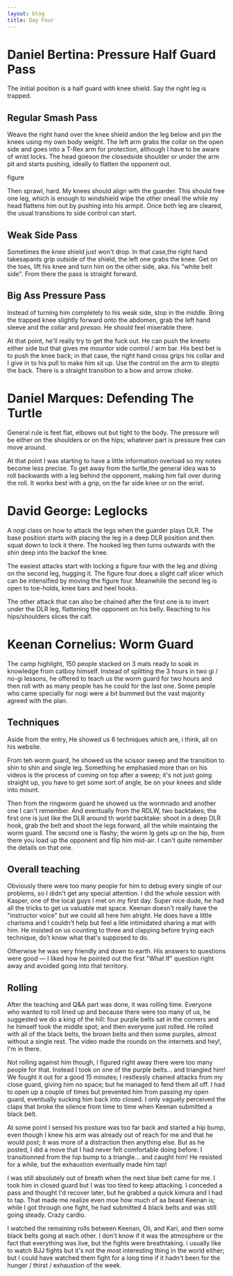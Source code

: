 ```yaml
---
layout: blog
title: Day Four
---
```

# Daniel Bertina: Pressure Half Guard Pass

The initial position is a half guard with knee shield. Say the right leg is trapped.

## Regular Smash Pass

Weave the right hand over the knee shield andon the leg below and pin the knees using my own body weight. The left arm grabs the collar on the open side and goes into a T-Rex arm for protection, although I have to be aware of wrist locks. The head goeson the closedside shoulder or under the arm pit and starts pushing, ideally to flatten the opponent out.

figure

Then sprawl, hard. My knees should align with the guarder. This should free one leg, which is enough to windshield wipe the other oneall the while my head flattens him out by pushing into his armpit. Once both leg are cleared, the usual transitions to side control can start.

## Weak Side Pass

Sometimes the knee shield just won't drop. In that case,the right hand takesapants grip outside of the shield, the left one grabs the knee. Get on the toes, lift his knee and turn him on the other side, aka. his "white belt side". From there the pass is straight forward.

## Big Ass Pressure Pass

Instead of turning him completely to his weak side, stop in the middle. Bring the trapped knee slightly forward onto the abdomen, grab the left hand sleeve and the collar and *presao*. He should feel miserable there.

At that point, he'll really try to get the fuck out. He can push the kneeto either side but that gives me mountor side control / arm bar. His best bet is to push the knee back; in that case, the right hand cross grips his collar and I give in to his pull to make him sit up. Use the control on the arm to stepto the back. There is a straight transition to a bow and arrow choke.


# Daniel Marques: Defending The Turtle

General rule is feet flat, elbows out but tight to the body. The pressure will be either on the shoulders or on the hips; whatever part is pressure free can move around.

At that point I was starting to have a little information overload so my notes become less precise. To get away from the turtle,the general idea was  to roll backwards with a leg behind the opponent, making him fall over during the roll. It works best with a grip, on the far side knee or on the wrist.


# David George: Leglocks

A nogi class on how to attack the legs when the guarder plays DLR. The base position starts with placing the leg in a deep DLR position and then squat down to lock it there. The hooked leg then turns outwards with the shin deep into the backof the knee.

The easiest attacks start with locking a figure four with the leg and diving on the second leg, hugging it. The figure four does a slight calf slicer which can be intensified by moving the figure four. Meanwhile the second leg is open to toe-holds, knee bars and heel hooks.

The other attack that can also be chained after the first one is to invert under the DLR leg, flattening the opponent on his belly. Reaching to his hips/shoulders slices the calf.


# Keenan Cornelius: Worm Guard

The camp highlight, 150 people stacked on 3 mats ready to soak in knowledge from catboy himself. Instead of splitting the 3 hours in two gi / no-gi lessons, he offered to teach us the worm guard for two hours and then roll with as many people has he could for the last one. Some people who came specially for nogi were a bit bummed but the vast majority agreed with the plan.

## Techniques

Aside from the entry, He showed us 6 techniques which are, i think, all on his website.

From teh worm guard, he showed us the scissor sweep and the transition to shin to shin and single leg. Something he emphasied more than on his videos is the process of coming on top after a sweep; it's not just going straight up, you have to get some sort of angle, be on your knees and slide into mount.

Then from the ringworm guard he showed us the wormnado and another one I can't remember. And eventually from the RDLW, two backtakes; the first one is just like the DLR around th world backtake: shoot in a deep DLR hook, grab the belt and shoot the legs forward, all the while maintaing the worm guard. The second one is flashy; the worm lg gets up on the hip, from there you load up the opponent and flip him mid-air. I can't quite remember the details on that one.

## Overall teaching

Obviously there were too many people for him to debug every single of our problems, so I didn't get any special attention. I did the whole session with Kasper, one of the local guys I met on my first day. Super nice dude, he had all the tricks to get us valuable mat space. Keenan doesn't really have the "instructor voice" but we could all here him alright. He does have a little charisma and I couldn't help but feel a litle intimidated sharing a mat with him. He insisted on us counting to three and clapping before trying each technique, do't know what that's supposed to do.

Otherwise he was very friendly and down to earth. His answers to questions were good — I liked how he pointed out the first "What If" question right away and avoided going into that territory.

## Rolling

After the teaching and Q&A part was done, it was rolling time. Everyone who wanted to roll lined up and because there were too many of us, he suggested we do a king of the hill: four purple belts sat in the corners and he himself took the middle spot; and then everyone just rolled. He rolled with all of the black belts, the brown belts and then some purples, almost without a single rest. The video made the rounds on the internets and hey!, I'm in there.

Not rolling against him though, I figured right away there were too many people for that. Instead I took on one of the purple belts… and triangled him! We fought it out for a good 15 minutes; I restlessly chained attacks from my close guard, giving him no space; but he managed to fend them all off. I had to open up a couple of times but prevented him from passing my open guard, eventually sucking him back into closed. I only vaguely perceived the claps that broke the silence from time to time when Keenan submitted a black belt.

At some point I sensed his posture was too far back and started a hip bump, even though I knew his arm was already out of reach for me and that he would post; it was more of a distraction then anything else. But as he posted, I did a move that I had never felt comfortable doing before: I transitionned from the hip bump to a triangle… and caught him! He resisted for a while, but the exhaustion eventually made him tap!

I was still absolutely out of breath when the next blue belt came for me. I took him in closed guard but I was too tired to keep attacking. I conceded a pass and thought I'd recover later, but he grabbed a quick kimura and I had to tap. That made me realize even moe how much of aa beast Keenan is; while I got through one fight, he had submitted 4 black belts and was still going steady. Crazy cardio.

I watched the remaining rolls between Keenan, Oli, and Kari, and then some black belts going at each other. I don't know if it was the atmosphere or the fact that everything was live, but the fights were breathtaking. i usually like to watch BJJ fights but it's not the most interesting thing in the world either; but I could have watched them fight for a long time if it hadn't been for the hunger / thirst / exhaustion of the week.